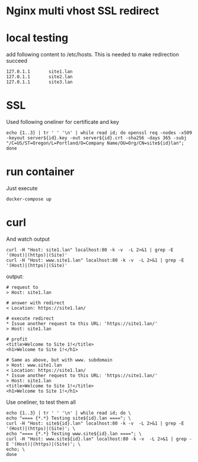 # Nginx multi vhost SSL redirect

# local testing 

add following content to /etc/hosts. This is needed to make redirection succeed
```
127.0.1.1       site1.lan
127.0.1.1       site2.lan
127.0.1.1       site3.lan
```

# SSL

Used following oneliner for certificate and key
```
echo {1..3} | tr ' ' '\n' | while read id; do openssl req -nodes -x509 -keyout server${id}.key -out server${id}.crt -sha256 -days 365 -subj "/C=US/ST=Oregon/L=Portland/O=Company Name/OU=Org/CN=site${id}lan"; done
```

# run container

Just execute 
```
docker-compose up
```

# curl

And watch output
```
curl -H "Host: site1.lan" localhost:80 -k -v  -L 2>&1 | grep -E '(Host)|(https)|(Site)'
curl -H "Host: www.site1.lan" localhost:80 -k -v  -L 2>&1 | grep -E '(Host)|(https)|(Site)'
```

output:
```
# request to
> Host: site1.lan

# answer with redirect
< Location: https://site1.lan/

# execute redirect
* Issue another request to this URL: 'https://site1.lan/'
> Host: site1.lan

# profit
<title>Welcome to Site 1!</title>
<h1>Welcome to Site 1!</h1>

# Same as above, but with www. subdomain
> Host: www.site1.lan
< Location: https://site1.lan/
* Issue another request to this URL: 'https://site1.lan/'
> Host: site1.lan
<title>Welcome to Site 1!</title>
<h1>Welcome to Site 1!</h1>
```

Use oneliner, to test them all
```
echo {1..3} | tr ' ' '\n' | while read id; do \
echo "==== {*.*} Testing site${id}.lan ===="; \
curl -H "Host: site${id}.lan" localhost:80 -k -v  -L 2>&1 | grep -E '(Host)|(https)|(Site)'; \
echo "==== {*.*} Testing www.site${id}.lan ===="; \
curl -H "Host: www.site${id}.lan" localhost:80 -k -v  -L 2>&1 | grep -E '(Host)|(https)|(Site)'; \
echo; \
done
```

